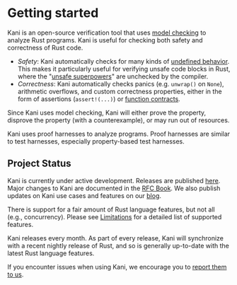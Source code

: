 # Getting started

Kani is an open-source verification tool that uses [model checking](./tool-comparison.md) to analyze Rust programs.
Kani is useful for checking both safety and correctness of Rust code.
- *Safety*: Kani automatically checks for many kinds of [undefined behavior](./undefined-behaviour.md).
This makes it particularly useful for verifying unsafe code blocks in Rust, where the "[unsafe superpowers](https://doc.rust-lang.org/stable/book/ch19-01-unsafe-rust.html#unsafe-superpowers)" are unchecked by the compiler.
- *Correctness*: Kani automatically checks panics (e.g. `unwrap()` on `None`), arithmetic overflows, and custom correctness properties, either in the form of assertions (`assert!(...)`) or [function contracts](https://model-checking.github.io/kani/reference/experimental/contracts.html).

Since Kani uses model checking, Kani will either prove the property, disprove the property (with a counterexample), or may run out of resources.

Kani uses proof harnesses to analyze programs.
Proof harnesses are similar to test harnesses, especially property-based test harnesses.

## Project Status

Kani is currently under active development.
Releases are published [here](https://github.com/model-checking/kani/releases).
Major changes to Kani are documented in the [RFC Book](https://model-checking.github.io/kani/rfc).
We also publish updates on Kani use cases and features on our [blog](https://model-checking.github.io/kani-verifier-blog/).

There is support for a fair amount of Rust language features, but not all (e.g., concurrency).
Please see [Limitations](./limitations.md) for a detailed list of supported features.

Kani releases every month.
As part of every release, Kani will synchronize with a recent nightly release of Rust, and so is generally up-to-date with the latest Rust language features.

If you encounter issues when using Kani, we encourage you to [report them to us](https://github.com/model-checking/kani/issues/new/choose).
